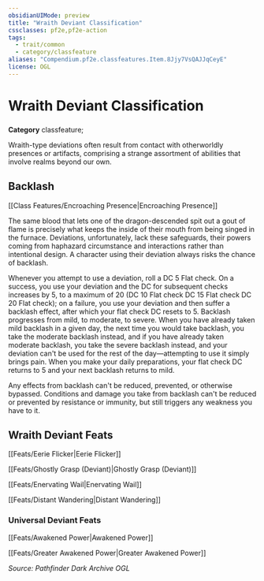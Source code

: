 ```yaml
---
obsidianUIMode: preview
title: "Wraith Deviant Classification"
cssclasses: pf2e,pf2e-action
tags:
  - trait/common
  - category/classfeature
aliases: "Compendium.pf2e.classfeatures.Item.8Jjy7VsQAJJqCeyE"
license: OGL
---
```

# Wraith Deviant Classification

### 

**Category** classfeature; 




Wraith-type deviations often result from contact with otherworldly presences or artifacts, comprising a strange assortment of abilities that involve realms beyond our own.

## Backlash

[[Class Features/Encroaching Presence|Encroaching Presence]]

The same blood that lets one of the dragon-descended spit out a gout of flame is precisely what keeps the inside of their mouth from being singed in the furnace. Deviations, unfortunately, lack these safeguards, their powers coming from haphazard circumstance and interactions rather than intentional design. A character using their deviation always risks the chance of backlash.

Whenever you attempt to use a deviation, roll a DC 5 Flat check. On a success, you use your deviation and the DC for subsequent checks increases by 5, to a maximum of 20 (DC 10 Flat check DC 15 Flat check DC 20 Flat check); on a failure, you use your deviation and then suffer a backlash effect, after which your flat check DC resets to 5. Backlash progresses from mild, to moderate, to severe. When you have already taken mild backlash in a given day, the next time you would take backlash, you take the moderate backlash instead, and if you have already taken moderate backlash, you take the severe backlash instead, and your deviation can't be used for the rest of the day—attempting to use it simply brings pain. When you make your daily preparations, your flat check DC returns to 5 and your next backlash returns to mild.

Any effects from backlash can't be reduced, prevented, or otherwise bypassed. Conditions and damage you take from backlash can't be reduced or prevented by resistance or immunity, but still triggers any weakness you have to it.

## Wraith Deviant Feats

[[Feats/Eerie Flicker|Eerie Flicker]]

[[Feats/Ghostly Grasp (Deviant)|Ghostly Grasp (Deviant)]]

[[Feats/Enervating Wail|Enervating Wail]]

[[Feats/Distant Wandering|Distant Wandering]]

### Universal Deviant Feats

[[Feats/Awakened Power|Awakened Power]]

[[Feats/Greater Awakened Power|Greater Awakened Power]]

*Source: Pathfinder Dark Archive*
*OGL*